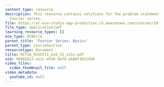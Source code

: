 ```yaml
---
content_type: resource
description: This resource contains solutions for the problem statements related to
  fourier series.
file: https://ol-ocw-studio-app-production.s3.amazonaws.com/courses/18-03sc-differential-equations-fall-2011/96901b27a11c4fe09afdeb88f10115b8_MIT18_03SCF11_ps5_II_s21s.pdf
file_type: application/pdf
learning_resource_types: []
ocw_type: OCWFile
parent_title: 'Fourier Series: Basics'
parent_type: CourseSection
resourcetype: Document
title: MIT18_03SCF11_ps5_II_s21s.pdf
uid: 96901b27-a11c-4fe0-9afd-eb88f10115b8
video_files:
  video_thumbnail_file: null
video_metadata:
  youtube_id: null
---
```

